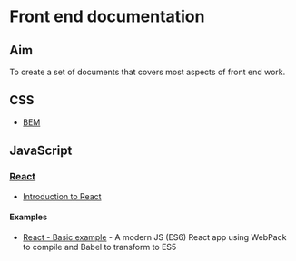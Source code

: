 # Front end documentation

## Aim

To create a set of documents that covers most aspects of front end work.

## CSS

- [BEM](CSS/BEM.md)

## JavaScript

### [React](JavaScript/react)

- [Introduction to React](JavaScript/react/01.intro.md)

#### Examples

- [React - Basic example](JavaScript/react/examples/basic) - A modern JS (ES6) React app using WebPack to compile and Babel to transform to ES5
